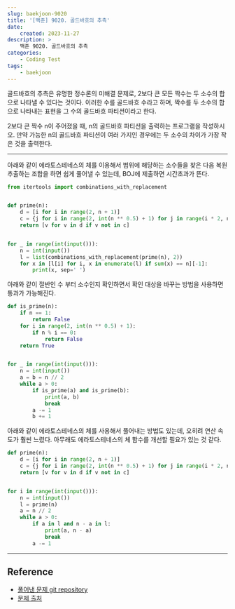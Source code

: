 ```yaml
---
slug: baekjoon-9020
title: '[백준] 9020. 골드바흐의 추측'
date:
    created: 2023-11-27
description: >
    백준 9020. 골드바흐의 추측
categories:
    - Coding Test
tags:
    - baekjoon
---
```


골드바흐의 추측은 유명한 정수론의 미해결 문제로, 2보다 큰 모든 짝수는 두 소수의 합으로 나타낼 수 있다는 것이다. 이러한 수를 골드바흐 수라고 하며, 짝수를 두 소수의 합으로 나타내는 표현을 그 수의 골드바흐 파티션이라고 한다.  

2보다 큰 짝수 n이 주어졌을 때, n의 골드바흐 파티션을 출력하는 프로그램을 작성하시오. 만약 가능한 n의 골드바흐 파티션이 여러 가지인 경우에는 두 소수의 차이가 가장 작은 것을 출력한다.  

<!-- more -->

---

아래와 같이 에라토스테네스의 체를 이용해서 범위에 해당하는 소수들을 찾은 다음 복원추출하는 조합을 하면 쉽게 풀어낼 수 있는데, BOJ에 제출하면 시간초과가 뜬다.  

```python
from itertools import combinations_with_replacement


def prime(n):
    d = [i for i in range(2, n + 1)]
    c = {j for i in range(2, int(n ** 0.5) + 1) for j in range(i * 2, n + i, i)}
    return [v for v in d if v not in c]


for _ in range(int(input())):
    n = int(input())
    l = list(combinations_with_replacement(prime(n), 2))
    for x in [l[i] for i, x in enumerate(l) if sum(x) == n][-1]:
        print(x, sep=' ')
```

아래와 같이 절반인 수 부터 소수인지 확인하면서 확인 대상을 바꾸는 방법을 사용하면 통과가 가능해진다.  

```python
def is_prime(n):
    if n == 1:
        return False
    for i in range(2, int(n ** 0.5) + 1):
        if n % i == 0:
            return False
    return True


for _ in range(int(input())):
    n = int(input())
    a = b = n // 2
    while a > 0:
        if is_prime(a) and is_prime(b):
            print(a, b)
            break
        a -= 1
        b += 1
```

아래와 같이 에라토스테네스의 체를 사용해서 풀어내는 방법도 있는데, 오히려 연산 속도가 훨씬 느렸다. 아무래도 에라토스테네스의 체 함수를 개선할 필요가 있는 것 같다.  

```python
def prime(n):
    d = [i for i in range(2, n + 1)]
    c = {j for i in range(2, int(n ** 0.5) + 1) for j in range(i * 2, n + i, i)}
    return [v for v in d if v not in c]


for i in range(int(input())):
    n = int(input())
    l = prime(n)
    a = n // 2
    while a > 0:
        if a in l and n - a in l:
            print(a, n - a)
            break
        a -= 1
```

---
## Reference
- [풀어낸 문제 git repository](https://github.com/djccnt15/coding_test)
- [문제 출처](https://www.acmicpc.net/problem/9020)